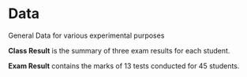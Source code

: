 # Data
General Data for various experimental purposes

**Class Result** is the summary of three exam results for each student.

**Exam Result** contains the marks of 13 tests conducted for 45 students.
